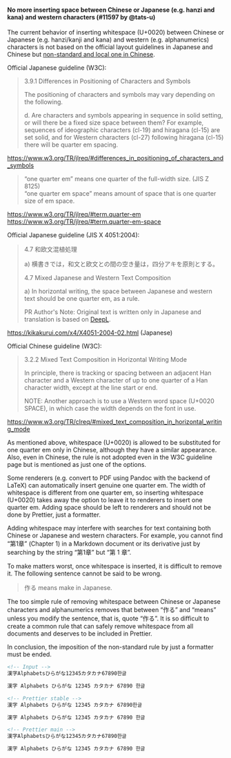 #### No more inserting space between Chinese or Japanese (e.g. hanzi and kana) and western characters (#11597 by @tats-u)

The current behavior of inserting whitespace (U+0020) between Chinese or Japanese (e.g. hanzi/kanji and kana) and western (e.g. alphanumerics) characters is not based on the official layout guidelines in Japanese and Chinese but [non-standard and local one in Chinese](https://github.com/ruanyf/document-style-guide/blob/master/docs/text.md).

Official Japanese guideline (W3C):

> 3.9.1 Differences in Positioning of Characters and Symbols
>
> The positioning of characters and symbols may vary depending on the following.
>
> d. Are characters and symbols appearing in sequence in solid setting, or will there be a fixed size space between them? For example, sequences of ideographic characters (cl-19) and hiragana (cl-15) are set solid, and for Western characters (cl-27) following hiragana (cl-15) there will be quarter em spacing.

<https://www.w3.org/TR/jlreq/#differences_in_positioning_of_characters_and_symbols>

> “one quarter em” means one quarter of the full-width size. (JIS Z 8125)  
> “one quarter em space” means amount of space that is one quarter size of em space.

<https://www.w3.org/TR/jlreq/#term.quarter-em>  
<https://www.w3.org/TR/jlreq/#term.quarter-em-space>

Official Japanese guideline (JIS X 4051:2004):

> 4.7 和欧文混植処理
>
> a) 横書きでは，和文と欧文との間の空き量は，四分アキを原則とする。
>
> 4.7 Mixed Japanese and Western Text Composition
>
> a) In horizontal writing, the space between Japanese and western text should be one quarter em, as a rule.
>
> PR Author's Note: Original text is written only in Japanese and translation is based on [DeepL](https://www.deepl.com/translator).

<https://kikakurui.com/x4/X4051-2004-02.html> (Japanese)

Official Chinese guideline (W3C):

> 3.2.2 Mixed Text Composition in Horizontal Writing Mode
>
> In principle, there is tracking or spacing between an adjacent Han character and a Western character of up to one quarter of a Han character width, except at the line start or end.
>
> NOTE: Another approach is to use a Western word space (U+0020 SPACE), in which case the width depends on the font in use.

<https://www.w3.org/TR/clreq/#mixed_text_composition_in_horizontal_writing_mode>

As mentioned above, whitespace (U+0020) is allowed to be substituted for one quarter em only in Chinese, although they have a similar appearance. Also, even in Chinese, the rule is not adopted even in the W3C guideline page but is mentioned as just one of the options.

Some renderers (e.g. convert to PDF using Pandoc with the backend of LaTeX) can automatically insert genuine one quarter em. The width of whitespace is different from one quarter em, so inserting whitespace (U+0020) takes away the option to leave it to renderers to insert one quarter em. Adding space should be left to renderers and should not be done by Prettier, just a formatter.

<!-- prettier-ignore -->
Adding whitespace may interfere with searches for text containing both Chinese or Japanese and western characters. For example, you cannot find “第1章” (Chapter 1) in a Markdown document or its derivative just by searching by the string “第1章” but “第 1 章”.

To make matters worst, once whitespace is inserted, it is difficult to remove it. The following sentence cannot be said to be wrong.

> 作る means make in Japanese.

The too simple rule of removing whitespace between Chinese or Japanese characters and alphanumerics removes that between “作る” and “means” unless you modify the sentence, that is, quote “作る”. It is so difficult to create a common rule that can safely remove whitespace from all documents and deserves to be included in Prettier.

In conclusion, the imposition of the non-standard rule by just a formatter must be ended.

<!-- prettier-ignore -->
```markdown
<!-- Input -->
漢字Alphabetsひらがな12345カタカナ67890한글

漢字 Alphabets ひらがな 12345 カタカナ 67890 한글

<!-- Prettier stable -->
漢字 Alphabets ひらがな 12345 カタカナ 67890한글

漢字 Alphabets ひらがな 12345 カタカナ 67890 한글

<!-- Prettier main -->
漢字Alphabetsひらがな12345カタカナ67890한글

漢字 Alphabets ひらがな 12345 カタカナ 67890 한글
```
